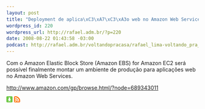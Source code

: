 ```yaml
--- 
layout: post
title: "Deployment de aplica\xC3\xA7\xC3\xA3o web no Amazon Web Services"
wordpress_id: 220
wordpress_url: http://rafael.adm.br/?p=220
date: 2008-08-22 01:43:58 -03:00
podcast: http://rafael.adm.br/voltandopracasa/rafael_lima-voltando_pra_casa-0007.mp3
---
```

Com o Amazon Elastic Block Store (Amazon EBS) for Amazon EC2 será possível finalmente montar um ambiente de produção para aplicações web no Amazon Web Services.

<a href="http://www.amazon.com/gp/browse.html/?node=689343011">http://www.amazon.com/gp/browse.html/?node=689343011</a>

<a class="noborder" href="http://rafael.adm.br/voltandopracasa/rafael_lima-voltando_pra_casa-0007.mp3" title="Download"><img src="/wp-content/themes/rafael_lima-rockinblue/images/download_green.gif" border="0" alt="Download" /></a> <a class="noborder" href="http://feeds.feedburner.com/rafael_lima_podcast" title="RSS"><img src="/wp-content/themes/rafael_lima-rockinblue/images/icn-feed-16x16.png" border="0" alt="RSS" /></a>


